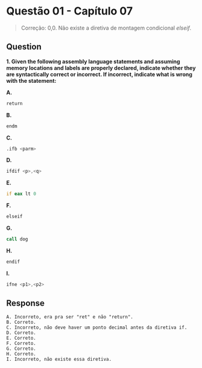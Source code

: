# Questão 01 - Capítulo 07

> Correção: 0,0. Não existe a diretiva de montagem condicional _elseif_.

## Question

**<p>1. Given the following assembly language statements and assuming memory locations and labels are properly declared, indicate whether they are syntactically correct or incorrect. If incorrect, indicate what is wrong with the statement:</p>**

**A.**
 ```asm
 return
```
**B.**
 ```asm
 endm
```
**C.**
 ```asm
 .ifb <parm>
```
**D.**
 ```asm
 ifdif <p>,<q>
```
**E.**
 ```asm
 if eax lt 0
```
**F.**
 ```asm
 elseif
```
**G.**
 ```asm
 call dog
```
**H.**
 ```asm
 endif
```
**I.**
 ```asm
ifne <p1>,<p2>
```

## Response

```
A. Incorreto, era pra ser "ret" e não "return".
B. Correto.
C. Incorreto, não deve haver um ponto decimal antes da diretiva if.
D. Correto.
E. Correto.
F. Correto.
G. Correto.
H. Correto.
I. Incorreto, não existe essa diretiva.
```
